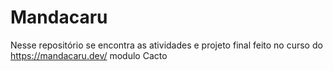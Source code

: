 # Mandacaru
Nesse repositório se encontra as atividades e projeto final feito no curso do https://mandacaru.dev/  modulo Cacto
